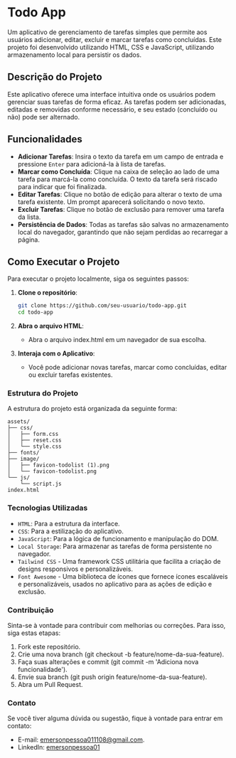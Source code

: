 # Todo App

Um aplicativo de gerenciamento de tarefas simples que permite aos usuários adicionar, editar, excluir e marcar tarefas como concluídas. Este projeto foi desenvolvido utilizando HTML, CSS e JavaScript, utilizando armazenamento local para persistir os dados.

## Descrição do Projeto

Este aplicativo oferece uma interface intuitiva onde os usuários podem gerenciar suas tarefas de forma eficaz. As tarefas podem ser adicionadas, editadas e removidas conforme necessário, e seu estado (concluído ou não) pode ser alternado.

## Funcionalidades

- **Adicionar Tarefas**: Insira o texto da tarefa em um campo de entrada e pressione `Enter` para adicioná-la à lista de tarefas.
- **Marcar como Concluída**: Clique na caixa de seleção ao lado de uma tarefa para marcá-la como concluída. O texto da tarefa será riscado para indicar que foi finalizada.
- **Editar Tarefas**: Clique no botão de edição para alterar o texto de uma tarefa existente. Um prompt aparecerá solicitando o novo texto.
- **Excluir Tarefas**: Clique no botão de exclusão para remover uma tarefa da lista.
- **Persistência de Dados**: Todas as tarefas são salvas no armazenamento local do navegador, garantindo que não sejam perdidas ao recarregar a página.

## Como Executar o Projeto

Para executar o projeto localmente, siga os seguintes passos:

1. **Clone o repositório**:
   ```bash
   git clone https://github.com/seu-usuario/todo-app.git
   cd todo-app

2. **Abra o arquivo HTML**:

   - Abra o arquivo index.html em um navegador de sua escolha.

3. **Interaja com o Aplicativo**:

   - Você pode adicionar novas tarefas, marcar como concluídas, editar ou excluir tarefas existentes.

### Estrutura do Projeto
A estrutura do projeto está organizada da seguinte forma:

```plaintext
assets/
├── css/
│   ├── form.css
│   ├── reset.css
│   └── style.css
├── fonts/
├── image/
│   ├── favicon-todolist (1).png
│   └── favicon-todolist.png
└── js/
    └── script.js
index.html
```

### Tecnologias Utilizadas
- `HTML`: Para a estrutura da interface.
- `CSS`: Para a estilização do aplicativo.
- `JavaScript`: Para a lógica de funcionamento e manipulação do DOM.
- `Local Storage`: Para armazenar as tarefas de forma persistente no navegador.
- `Tailwind CSS` - Uma framework CSS utilitária que facilita a criação de designs responsivos e personalizáveis.
- `Font Awesome` - Uma biblioteca de ícones que fornece ícones escaláveis e personalizáveis, usados no aplicativo para as ações de edição e exclusão.

### Contribuição
Sinta-se à vontade para contribuir com melhorias ou correções. Para isso, siga estas etapas:

1. Fork este repositório.
2. Crie uma nova branch (git checkout -b feature/nome-da-sua-feature).
3. Faça suas alterações e commit (git commit -m 'Adiciona nova funcionalidade').
4. Envie sua branch (git push origin feature/nome-da-sua-feature).
5. Abra um Pull Request.

### Contato
Se você tiver alguma dúvida ou sugestão, fique à vontade para entrar em contato:

- E-mail: [emersonpessoa011108@gmail.com](mailto:emersonpessoa011108@gmail.com).
- LinkedIn: [emersonpessoa01](https://www.linkedin.com/in/emersonpessoa01/)
